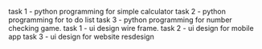 task 1 - python programming for simple calculator
task 2 - python programming for to do list 
task 3 - python programming for number checking game.
task 1 - ui design wire frame.
task 2 - ui design for mobile app
task 3 - ui design for website resdesign

